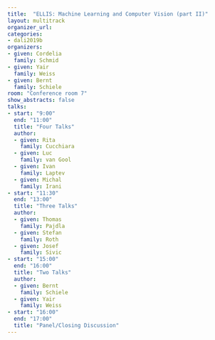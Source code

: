 ```yaml
---
title:  "ELLIS: Machine Learning and Computer Vision (part II)"
layout: multitrack
organizer_url:
categories:
- dali2019b
organizers:
- given: Cordelia
  family: Schmid
- given: Yair
  family: Weiss
- given: Bernt
  family: Schiele
room: "Conference room 7"
show_abstracts: false
talks:
- start: "9:00"
  end: "11:00"
  title: "Four Talks"
  author:
  - given: Rita
    family: Cucchiara
  - given: Luc
    family: van Gool
  - given: Ivan
    family: Laptev
  - given: Michal
    family: Irani
- start: "11:30"
  end: "13:00"
  title: "Three Talks"
  author:
  - given: Thomas
    family: Pajdla
  - given: Stefan
    family: Roth
  - given: Josef
    family: Sivic
- start: "15:00"
  end: "16:00"
  title: "Two Talks"
  author:
  - given: Bernt
    family: Schiele
  - given: Yair
    family: Weiss
- start: "16:00"
  end: "17:00"
  title: "Panel/Closing Discussion"
---
```

